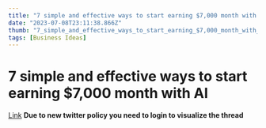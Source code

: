 ```yaml
---
title: "7 simple and effective ways to start earning $7,000 month with AI"
date: "2023-07-08T23:11:38.866Z"
thumb: "7_simple_and_effective_ways_to_start_earning_$7,000_month_with_AI.png"
tags: [Business Ideas]
---
```


# 7 simple and effective ways to start earning $7,000 month with AI

[Link](https://twitter.com/markgadala/status/1672628234708480002)
**Due to new twitter policy you need to login to visualize the thread**

